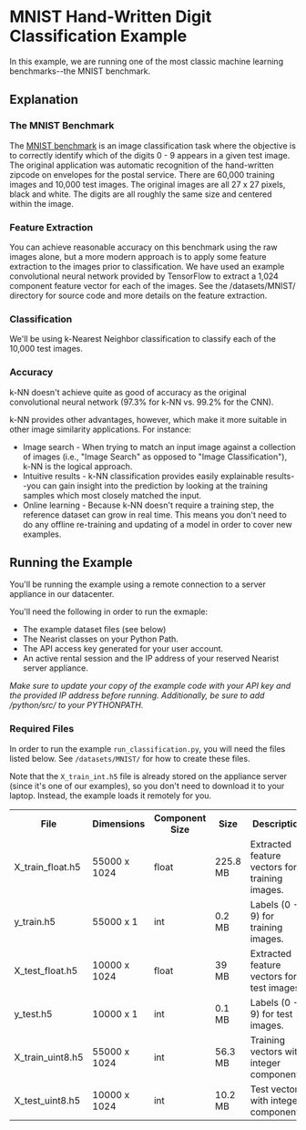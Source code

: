 # MNIST Hand-Written Digit Classification Example

In this example, we are running one of the most classic machine learning benchmarks--the MNIST benchmark. 

## Explanation

### The MNIST Benchmark
The [MNIST benchmark](http://yann.lecun.com/exdb/mnist/) is an image classification task where the objective is to correctly identify which of the digits 0 - 9 appears in a given test image. The original application was automatic recognition of the hand-written zipcode on envelopes for the postal service. There are 60,000 training images and 10,000 test images. The original images are all 27 x 27 pixels, black and white. The digits are all roughly the same size and centered within the image.

### Feature Extraction
You can achieve reasonable accuracy on this benchmark using the raw images alone, but a more modern approach is to apply some feature extraction to the images prior to classification. We have used an example convolutional neural network provided by TensorFlow to extract a 1,024 component feature vector for each of the images. See the /datasets/MNIST/ directory for source code and more details on the feature extraction.

### Classification
We'll be using k-Nearest Neighbor classification to classify each of the 10,000 test images. 

### Accuracy
k-NN doesn't achieve quite as good of accuracy as the original convolutional neural network (97.3% for k-NN vs. 99.2% for the CNN).

k-NN provides other advantages, however, which make it more suitable in other image similarity applications. For instance:

* Image search - When trying to match an input image against a collection of images (i.e., "Image Search" as opposed to "Image Classification"), k-NN is the logical approach.
* Intuitive results - k-NN classification provides easily explainable results--you can gain insight into the prediction by looking at the training samples which most closely matched the input.
* Online learning - Because k-NN doesn't require a training step, the reference dataset can grow in real time. This means you don't need to do any offline re-training and updating of a model in order to cover new examples. 

## Running the Example
You'll be running the example using a remote connection to a server appliance in our datacenter.

You'll need the following in order to run the exmaple:

* The example dataset files (see below)
* The Nearist classes on your Python Path.
* The API access key generated for your user account.
* An active rental session and the IP address of your reserved Nearist server appliance.

_Make sure to update your copy of the example code with your API key and the provided IP address before running. Additionally, be sure to add /python/src/ to your PYTHONPATH._

### Required Files
In order to run the example `run_classification.py`, you will need the files listed below. See `/datasets/MNIST/` for how to create these files.

Note that the `X_train_int.h5` file is already stored on the appliance server (since it's one of our examples), so you don't need to download it to your laptop. Instead, the example loads it remotely for you.


<table>
  <tr>  <th>File</th>               <th>Dimensions</th>    <th>Component Size</th>  <th>Size</th> <th>Description</th>  </tr>
  <tr>  <td>X_train_float.h5</td>   <td>55000 x 1024</td>  <td>float</td>  <td>225.8 MB</td>  <td>Extracted feature vectors for training images.</td>  </tr>
  <tr>  <td>y_train.h5</td>         <td>55000 x 1</td>     <td>int</td>    <td>0.2 MB</td>  <td>Labels (0 - 9) for training images.</td>  </tr>
  <tr>  <td>X_test_float.h5</td>    <td>10000 x 1024</td>  <td>float</td>  <td>39 MB</td>   <td>Extracted feature vectors for test images.</td>  </tr>
  <tr>  <td>y_test.h5</td>          <td>10000 x 1</td>     <td>int</td>    <td>0.1 MB</td>  <td>Labels (0 - 9) for test images.</td>  </tr>
  <tr>  <td>X_train_uint8.h5</td>     <td>55000 x 1024</td>  <td>int</td>  <td>56.3 MB</td>  <td>Training vectors with integer components.</td>  </tr>
  <tr>  <td>X_test_uint8.h5</td>      <td>10000 x 1024</td>  <td>int</td>  <td>10.2 MB</td>  <td>Test vectors with integer components.</td>  </tr>
</table>

